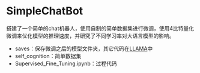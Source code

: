 # SimpleChatBot
搭建了一个简单的chat机器人，使用自制的简单数据集进行微调，使用4比特量化微调来优化模型的推理速度，并研究了不同学习率对大语言模型的影响。

- saves：保存微调之后的模型文件夹，其它代码在[LLAMA](https://github.com/Peter-Parkr/SimpleChatBot/blob/main/Supervised_Fine_Tuning.ipynb)中
- self_cognition：简单数据集
- Supervised_Fine_Tuning.ipynb：过程代码
